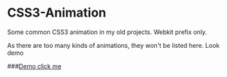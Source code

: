 CSS3-Animation
==============

Some common CSS3 animation in my old projects. Webkit prefix only.

As there are too many kinds of animations, they won't be listed here. Look demo

###[Demo click me](http://jsbin.com/kixir/1/)